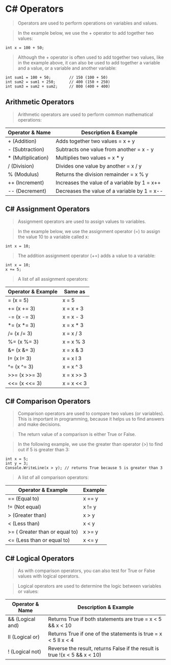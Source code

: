 # C# Operators

> Operators are used to perform operations on variables and values.

> In the example below, we use the + operator to add together two values:

```
int x = 100 + 50;
```

> Although the + operator is often used to add together two values, like in the example above, it can also be used to add together a variable and a value, or a variable and another variable:

```
int sum1 = 100 + 50;        // 150 (100 + 50)
int sum2 = sum1 + 250;      // 400 (150 + 250)
int sum3 = sum2 + sum2;     // 800 (400 + 400)
```

## Arithmetic Operators

> Arithmetic operators are used to perform common mathematical operations:

| Operator & Name | Description & Example |
| -------- | ------- |
| + (Addition) | Adds together two values = x + y |
| - (Subtraction) | Subtracts one value from another = x - y |
| * (Multiplication) | Multiplies two values = x * y |
| / (Division) | Divides one value by another = x / y |
| % (Modulus) | Returns the division remainder = x % y |
| ++ (Increment) | Increases the value of a variable by 1 = x++|
| -- (Decrement) | Decreases the value of a variable by 1 = x-- |

## C# Assignment Operators

> Assignment operators are used to assign values to variables.

> In the example below, we use the assignment operator (=) to assign the value 10 to a variable called x:

```
int x = 10;
```

> The addition assignment operator (+=) adds a value to a variable:

```
int x = 10;
x += 5;
```

> A list of all assignment operators:

| Operator & Example | Same as |
| -------- | ------- |
| =  (x = 5)| x = 5 |
| += (x += 3)| x = x + 3 |
| -= (x -= 3)| x = x - 3 |
| *= (x *= 3)| x = x * 3 |
| /= (x /= 3)| x = x / 3 |
| %= (x %= 3)| x = x % 3 |
| &= (x &= 3)| x = x & 3 |
| I= (x I= 3)| x = x I 3 |
| ^= (x ^= 3)| x = x ^ 3 |
| >>= (x >>= 3)| x = x >> 3 |
| <<= (x <<= 3)| x = x << 3 |

## C# Comparison Operators

> Comparison operators are used to compare two values (or variables). This is important in programming, because it helps us to find answers and make decisions.

> The return value of a comparison is either True or False.

> In the following example, we use the greater than operator (>) to find out if 5 is greater than 3:

```
int x = 5;
int y = 3;
Console.WriteLine(x > y); // returns True because 5 is greater than 3
```

> A list of all comparison operators:

| Operator & Example | Example |
| -------- | ------- |
| == (Equal to) | x == y |
| != (Not equal) | x != y |
| > (Greater than) | x > y |
| < (Less than) | x < y |
| >= (	Greater than or equal to) | x >= y |
| <= (Less than or equal to) | x <= y |

## C# Logical Operators

> As with comparison operators, you can also test for True or False values with logical operators.

> Logical operators are used to determine the logic between variables or values:

| Operator & Name | Description & Example |
| -------- | ------- |
| && (Logical and) | Returns True if both statements are true = x < 5 &&  x < 10|
| II (Logical or) | Returns True if one of the statements is true = x < 5 II x < 4 |
| ! (Logical not) | Reverse the result, returns False if the result is true !(x < 5 && x < 10) |